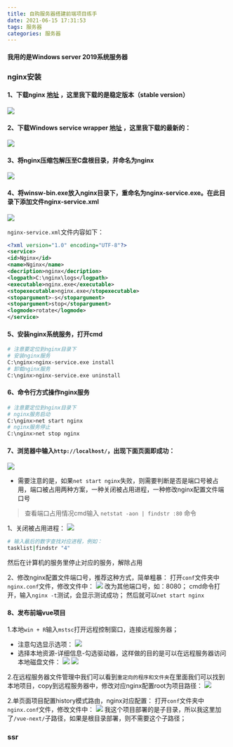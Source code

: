 ```yaml
---
title: 自购服务器搭建前端项目练手
date: 2021-06-15 17:31:53
tags: 服务器
categories: 服务器
---
```


#### 我用的是Windows server 2019系统服务器

### nginx安装
#### 1、下载nginx [地址](http://nginx.org/en/download.html) ，这里我下载的是稳定版本（stable version）

![](http://www.guoxh.com/blog/img/blog/nginx1.png)

#### 2、下载Windows service wrapper [地址](https://repo.jenkins-ci.org/releases/com/sun/winsw/winsw/) ，这里我下载的最新的：

![](http://www.guoxh.com/blog/img/blog/nginx2.png)

#### 3、将nginx压缩包解压至C盘根目录，并命名为nginx
![](http://www.guoxh.com/blog/img/blog/nginx3.png)

#### 4、将winsw-bin.exe放入nginx目录下，重命名为nginx-service.exe。在此目录下添加文件nginx-service.xml
![](http://www.guoxh.com/blog/img/blog/nginx4.png)

`nginx-service.xml`文件内容如下：
```xml
<?xml version="1.0" encoding="UTF-8"?>
<service>
<id>Nginx</id>
<name>Nginx</name>
<decription>nginx</decription>
<logpath>C:\nginx\logs</logpath>
<executable>nginx.exe</executable>
<stopexecutable>nginx.exe</stopexecutable>
<stopargument>-s</stopargument>
<stopargument>stop</stopargument>
<logmode>rotate</logmode>
</service>
```

#### 5、安装nginx系统服务，打开cmd
```bash
# 注意要定位到nginx目录下
# 安装nginx服务
C:\nginx>nginx-service.exe install
# 卸载nginx服务
C:\nginx>nginx-service.exe uninstall
```

#### 6、命令行方式操作nginx服务
```bash
# 注意要定位到nginx目录下
# nginx服务启动
C:\nginx>net start nginx
# nginx服务停止
C:\nginx>net stop nginx
```

#### 7、浏览器中输入`http://localhost/`，出现下面页面即成功：
![](http://www.guoxh.com/blog/img/blog/nginx5.png)

* 需要注意的是，如果`net start nginx`失败，则需要判断是否是端口号被占用，端口被占用两种方案，一种关闭被占用进程，一种修改nginx配置文件端口号

> 查看端口占用情况cmd输入 `netstat -aon | findstr :80` 命令

1、关闭被占用进程：
![](http://www.guoxh.com/blog/img/blog/nginx6.png)
```bash
# 输入最后的数字查找对应进程，例如：
tasklist|findstr "4"
```

然后在计算机的服务里停止对应的服务，解除占用

2、修改nginx配置文件端口号，推荐这种方式，简单粗暴：
打开`conf`文件夹中`nginx.conf`文件，修改文件中：
![](http://www.guoxh.com/blog/img/blog/nginx7.png)
改为其他端口号，如：8080；
cmd命令打开，输入`nginx -t`测试，会显示测试成功；
然后就可以`net start nginx`

#### 8、发布前端vue项目
1.本地`win + R`输入`mstsc`打开远程控制窗口，连接远程服务器；
* 注意勾选显示选项：
![](http://www.guoxh.com/blog/img/blog/nginx8.png)
* 选择本地资源-详细信息-勾选驱动器，这样做的目的是可以在远程服务器访问本地磁盘文件：
![](http://www.guoxh.com/blog/img/blog/nginx9.png)
![](http://www.guoxh.com/blog/img/blog/nginx10.png)

2.在远程服务器文件管理中我们可以看到`重定向的程序和文件夹`在里面我们可以找到本地项目，copy到远程服务器中，修改对应nginx配置root为项目路径：
![](http://www.guoxh.com/blog/img/blog/nginx12.png)

2.单页面项目配置history模式路由，nginx对应配置：
打开`conf`文件夹中`nginx.conf`文件，修改文件中：
![](http://www.guoxh.com/blog/img/blog/nginx11.png)
我这个项目部署的是子目录，所以我这里加了`/vue-next/`子路径，如果是根目录部署，则不需要这个子路径；


### ssr